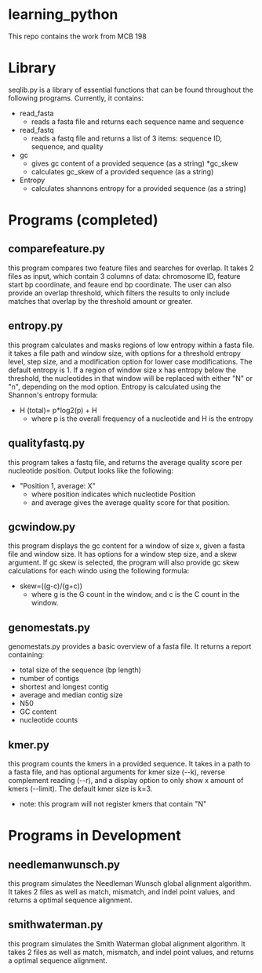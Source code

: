 # learning_python
This repo contains the work from MCB 198

# Library
seqlib.py is a library of essential functions that can be found throughout the following programs. Currently, it contains:

* read_fasta
	* reads a fasta file and returns each sequence name and sequence
* read_fastq
	* reads a fastq file and returns a list of 3 items: sequence ID, sequence, and quality
* gc
	* gives gc content of a provided sequence (as a string)
*gc_skew
	* calculates gc_skew of a provided sequence (as a string)
* Entropy
	* calculates shannons entropy for a provided sequence (as a string)

# Programs (completed)

## comparefeature.py
this program compares two feature files and searches for overlap. It takes 2 files as input, which contain 3 columns of data: chromosome ID, feature start bp coordinate, and feaure end bp coordinate. The user can also provide an overlap threshold, which filters the results to only include matches that overlap by the threshold amount or greater.

## entropy.py
this program calculates and masks regions of low entropy within a fasta file. it takes a file path and window size, with options for a threshold entropy level, step size, and a modification option for lower case modifications. The default entropy is 1. If a region of window size x has entropy below the threshold, the nucleotides in that window will be replaced with either "N" or "n", depending on the mod option. Entropy is calculated using the Shannon's entropy formula:

* H (total)= p*log2(p) + H
	* where p is the overall frequency of a nucleotide
	and H is the entropy

## qualityfastq.py
this program takes a fastq file, and returns the average quality score per nucleotide position. Output looks like the following:
* "Position 1, average: X"
	* where position indicates which nucleotide Position
	* and average gives the average quality score for that position.

## gcwindow.py
this program displays the gc content for a window of size x, given a fasta file and window size. It has options for a window step size, and a skew argument. If gc skew is selected, the program will also provide gc skew calculations for each windo using the following formula:
* skew=((g-c)/(g+c))
	* where g is the G count in the window, and c is the C count in the window.

## genomestats.py
genomestats.py provides a basic overview of a fasta file. It returns a report containing:
* total size of the sequence (bp length)
* number of contigs
* shortest and longest contig
* average and median contig size
* N50
* GC content
* nucleotide counts

## kmer.py
this program counts the kmers in a provided sequence. It takes in a path to a fasta file, and has optional arguments for kmer size (--k), reverse complement reading (--r), and a display option to only show x amount of kmers (--limit). The default kmer size is k=3.

* note: this program will not register kmers that contain "N"

# Programs in Development

## needlemanwunsch.py
this program simulates the Needleman Wunsch global alignment algorithm. It takes 2 files as well as match, mismatch, and indel point values, and returns a optimal sequence alignment.

## smithwaterman.py
this program simulates the Smith Waterman global alignment algorithm. It takes 2 files as well as match, mismatch, and indel point values, and returns a optimal sequence alignment.
